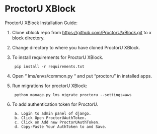 # ProctorU XBlock
ProctorU XBlock Installation Guide:


1. Clone xblock repo from https://github.com/ProctorU/xBlock.git to x block directory.
2. Change directory to where you have cloned ProctorU XBlock.
3. To install requirements for ProctorU XBlock.
			
		pip install -r requirements.txt

4. Open “ lms/envs/common.py “ and put “proctoru” in installed apps.
5. Run migrations for proctorU XBlock:
		
    	python manage.py lms migrate proctoru --settings=aws


6. To add authentication token for ProctorU.
		
		a. Login to admin panel of django.
		b. Click Open ProctorUAuthToken.
		c. Click on Add new ProctorUAuthToken.
		d. Copy-Paste Your AuthToken to and Save.
